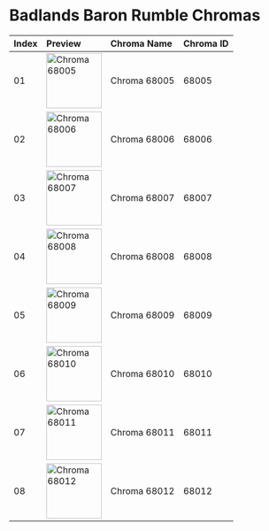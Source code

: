 # Badlands Baron Rumble Chromas

| Index | Preview | Chroma Name | Chroma ID |
|:---|:---|:---|:---|
| 01 | <img src='https://raw.communitydragon.org/latest/plugins/rcp-be-lol-game-data/global/default/v1/champion-chroma-images/68/68005.png' alt='Chroma 68005' width='100'> | Chroma 68005 | 68005 |
| 02 | <img src='https://raw.communitydragon.org/latest/plugins/rcp-be-lol-game-data/global/default/v1/champion-chroma-images/68/68006.png' alt='Chroma 68006' width='100'> | Chroma 68006 | 68006 |
| 03 | <img src='https://raw.communitydragon.org/latest/plugins/rcp-be-lol-game-data/global/default/v1/champion-chroma-images/68/68007.png' alt='Chroma 68007' width='100'> | Chroma 68007 | 68007 |
| 04 | <img src='https://raw.communitydragon.org/latest/plugins/rcp-be-lol-game-data/global/default/v1/champion-chroma-images/68/68008.png' alt='Chroma 68008' width='100'> | Chroma 68008 | 68008 |
| 05 | <img src='https://raw.communitydragon.org/latest/plugins/rcp-be-lol-game-data/global/default/v1/champion-chroma-images/68/68009.png' alt='Chroma 68009' width='100'> | Chroma 68009 | 68009 |
| 06 | <img src='https://raw.communitydragon.org/latest/plugins/rcp-be-lol-game-data/global/default/v1/champion-chroma-images/68/68010.png' alt='Chroma 68010' width='100'> | Chroma 68010 | 68010 |
| 07 | <img src='https://raw.communitydragon.org/latest/plugins/rcp-be-lol-game-data/global/default/v1/champion-chroma-images/68/68011.png' alt='Chroma 68011' width='100'> | Chroma 68011 | 68011 |
| 08 | <img src='https://raw.communitydragon.org/latest/plugins/rcp-be-lol-game-data/global/default/v1/champion-chroma-images/68/68012.png' alt='Chroma 68012' width='100'> | Chroma 68012 | 68012 |
